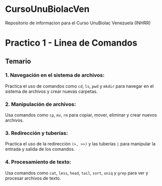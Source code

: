 # CursoUnuBiolacVen
Repositorio de informacion para el Curso UnuBiolac Venezuela (INHRR)

# Practico 1 - Linea de Comandos
## Temario

### 1. Navegación en el sistema de archivos: 
Practica el uso de comandos como `cd`, `ls`, `pwd` y `mkdir` para navegar en el sistema de archivos y crear nuevas carpetas.

### 2. Manipulación de archivos: 
Usa comandos como `cp`, `mv`, `rm` para copiar, mover, eliminar y crear nuevos archivos.

### 3. Redirección y tuberías: 
Practica el uso de la redirección `(>, >>)` y las tuberías `|` para manipular la entrada y salida de los comandos.

### 4. Procesamiento de texto: 
Usa comandos como `cat`, `less`, `head`, `tail`, `sort`, `uniq` y `grep` para ver y procesar archivos de texto.
